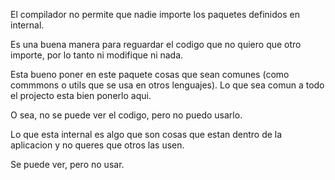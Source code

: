 El compilador no permite que nadie importe los paquetes definidos en internal.

Es una buena manera para reguardar el codigo que no quiero que otro importe, por lo tanto ni modifique ni nada.

Esta bueno poner en este paquete cosas que sean comunes (como commmons o utils que se usa en otros lenguajes). Lo que sea comun a todo el projecto esta bien ponerlo aqui.

O sea, no se puede ver el codigo, pero no puedo usarlo. 

Lo que esta internal es algo que son cosas que estan dentro de la aplicacion y no queres que otros las usen. 

Se puede ver, pero no usar.

